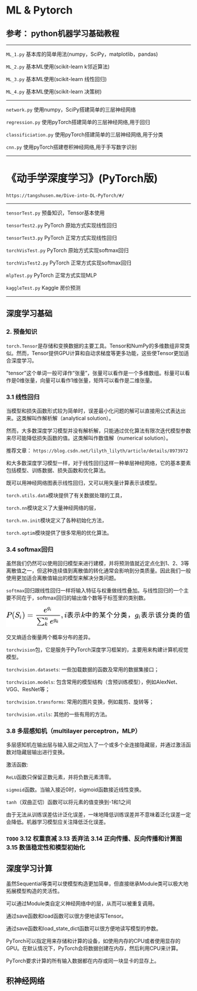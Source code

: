 # ML & Pytorch

## 参考： python机器学习基础教程

---

`ML_1.py` 基本库的简单用法(numpy，SciPy，matplotlib，pandas)  

`ML_2.py` 基本ML使用(scikit-learn k邻近算法)

`ML_3.py` 基本ML使用(scikit-learn 线性回归)

`ML_4.py` 基本ML使用(scikit-learn 决策树)

---

`network.py` 使用numpy，SciPy搭建简单的三层神经网络

`regression.py` 使用pyTorch搭建简单的三层神经网络,用于回归

`classificiation.py` 使用pyTorch搭建简单的三层神经网络,用于分类

`cnn.py` 使用pyTorch搭建卷积神经网络,用于手写数字识别

---

# 《动手学深度学习》(PyTorch版)

`https://tangshusen.me/Dive-into-DL-PyTorch/#/`

---

`tensorTest.py` 预备知识，Tensor基本使用

`tensorTest2.py` PyTorch 原始方式实现线性回归

`tensorTest3.py` PyTorch 正常方式实现线性回归

`torchVisTest.py` PyTorch 原始方式实现softmax回归

`torchVisTest2.py` PyTorch 正常方式实现softmax回归

`mlpTest.py` PyTorch 正常方式实现MLP

`kaggleTest.py` Kaggle 房价预测

---

## 深度学习基础

### 2. 预备知识

`torch.Tensor`是存储和变换数据的主要工具。Tensor和NumPy的多维数组非常类似。然而，Tensor提供GPU计算和自动求梯度等更多功能，这些使Tensor更加适合深度学习。

"tensor"这个单词一般可译作“张量”，张量可以看作是一个多维数组。标量可以看作是0维张量，向量可以看作1维张量，矩阵可以看作是二维张量。

### 3.1 线性回归

当模型和损失函数形式较为简单时，误差最小化问题的解可以直接用公式表达出来。这类解叫作解析解（analytical solution）。

然而，大多数深度学习模型并没有解析解，只能通过优化算法有限次迭代模型参数来尽可能降低损失函数的值。这类解叫作数值解（numerical solution）。

推荐文章： `https://blog.csdn.net/lilyth_lilyth/article/details/8973972`

和大多数深度学习模型一样，对于线性回归这样一种单层神经网络，它的基本要素包括模型、训练数据、损失函数和优化算法。

既可以用神经网络图表示线性回归，又可以用矢量计算表示该模型。

`torch.utils.data`模块提供了有关数据处理的工具，

`torch.nn`模块定义了大量神经网络的层，

`torch.nn.init`模块定义了各种初始化方法，

`torch.optim`模块提供了很多常用的优化算法。

### 3.4 softmax回归

虽然我们仍然可以使用回归模型来进行建模，并将预测值就近定点化到1、2、3等离散值之一，但这种连续值到离散值的转化通常会影响到分类质量。因此我们一般使用更加适合离散值输出的模型来解决分类问题。

`softmax`回归跟线性回归一样将输入特征与权重做线性叠加。与线性回归的一个主要不同在于，softmax回归的输出值个数等于标签里的类别数。

![](math.svg)

交叉熵适合衡量两个概率分布的差异。

`torchvision`包，它是服务于PyTorch深度学习框架的，主要用来构建计算机视觉模型。

`torchvision.datasets`: 一些加载数据的函数及常用的数据集接口；

`torchvision.models`: 包含常用的模型结构（含预训练模型），例如AlexNet、VGG、ResNet等；

`torchvision.transforms`: 常用的图片变换，例如裁剪、旋转等；

`torchvision.utils`: 其他的一些有用的方法。


### 3.8 多层感知机（multilayer perceptron，MLP）

多层感知机在输出层与输入层之间加入了一个或多个全连接隐藏层，并通过激活函数对隐藏层输出进行变换。

激活函数:

`ReLU`函数只保留正数元素，并将负数元素清零。

`sigmoid`函数。当输入接近0时，sigmoid函数接近线性变换。

`tanh`（双曲正切）函数可以将元素的值变换到-1和1之间

由于无法从训练误差估计泛化误差，一味地降低训练误差并不意味着泛化误差一定会降低。机器学习模型应关注降低泛化误差。

### `TODO` 3.12 权重衰减  3.13 丢弃法  3.14 正向传播、反向传播和计算图  3.15 数值稳定性和模型初始化

## 深度学习计算

虽然Sequential等类可以使模型构造更加简单，但直接继承Module类可以极大地拓展模型构造的灵活性。

可以通过Module类自定义神经网络中的层，从而可以被重复调用。

通过save函数和load函数可以很方便地读写Tensor。

通过save函数和load_state_dict函数可以很方便地读写模型的参数。

PyTorch可以指定用来存储和计算的设备，如使用内存的CPU或者使用显存的GPU。在默认情况下，PyTorch会将数据创建在内存，然后利用CPU来计算。

PyTorch要求计算的所有输入数据都在内存或同一块显卡的显存上。

## 积神经网络



